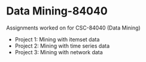 # Data Mining-84040

Assignments worked on for CSC-84040 (Data Mining)

- Project 1: Mining with itemset data
- Project 2: Mining with time series data
- Project 3: Mining with network data
